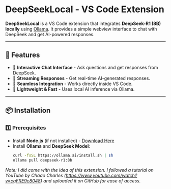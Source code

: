 # DeepSeekLocal - VS Code Extension

**DeepSeekLocal** is a VS Code extension that integrates **DeepSeek-R1 (8B)** **locally** using [Ollama](https://github.com/jmorganca/ollama). It provides a simple webview interface to chat with DeepSeek and get AI-powered responses.

---

## 🚀 Features

- 🔹 **Interactive Chat Interface** - Ask questions and get responses from DeepSeek.
- 🔹 **Streaming Responses** - Get real-time AI-generated responses.
- 🔹 **Seamless Integration** - Works directly inside VS Code.
- 🔹 **Lightweight & Fast** - Uses local AI inference via Ollama.

---

## 📦 Installation

### 1️⃣ Prerequisites

- Install **Node.js** (if not installed) - [Download Here](https://nodejs.org/)
- Install **Ollama** and **DeepSeek Model**:
  ```sh
  curl -fsSL https://ollama.ai/install.sh | sh
  ollama pull deepseek-r1:8b
  ```

_Note: I did come with the idea of this extension. I followed a tutorial on YouTube by Chaao Charles (https://www.youtube.com/watch?v=cqFRE9c8048) and uploaded it on GitHub for ease of access._
